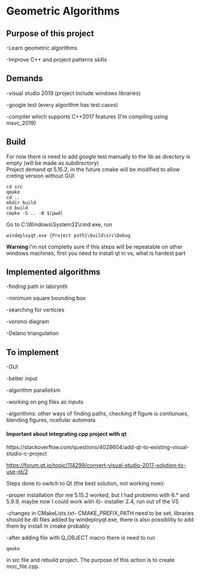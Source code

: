 <h1>Geometric Algorithms</h1>

<h2>Purpose of this project</h2>

-Learn geometric algorithms

-Improve C++ and project patterns skills

<h2>Demands</h2>

-visual studio 2019 (project include windows libraries)

-google test (every algorithm has test cases)

-compiler which supports C++2017 features (I'm compiling using msvc_2019)

<h2>Build</h2>

For now there is need to add google test manually to the lib as directory is empty (will be made as subdirectory)</br>
Project demand qt 5.15.2, in the future cmake will be modified to allow creting version without GUI
```
cd src
qmake
cd ..
mkdir build
cd build
cmake -S .. -B $(pwd)
```
Go to C:\Windows\System32\cmd.exe, run

```
windeployqt.exe {Project path}\build\src\Debug
```

<b> Warning </b>
I'm not completly sure if this steps will be repeatable on other windows machines, first you need to install qt in vs, what is hardest part


<h2>Implemented algorithms </h2>

-finding path in labirynth

-minimum square bounding box

-searching for verticies

-voronoi diagram

-Delano triangulation

<h2>To implement </h2>

-GUI

-better input

-algorithm parallelism

-working on png files as inputs

-algorithms: other ways of finding paths, checking if figure is contiunues, blending figures, ncellular automata


<h4>Important about integrating cpp project with qt</h4>
https://stackoverflow.com/questions/4028604/add-qt-to-existing-visual-studio-c-project

https://forum.qt.io/topic/114299/convert-visual-studio-2017-solution-to-use-qt/2

Steps done to switch to Qt (the best solution, not working now):

-proper installation (for me 5.15.2 worked, but I had problems with 6.* and 5.9.9, maybe now I could work with it)- installer 2.4, run out of the VS

-changes in CMakeLists.txt- CMAKE_PREFIX_PATH need to be set, libraries should be dll files added by windeployqt.exe, there is also possiblitiy to add them by install in cmake probably

-after adding file with Q_OBJECT macro there is need to run 

```
qmake
```

in src file and rebuild project. The purpose of this action is to create moc_file.cpp. 
